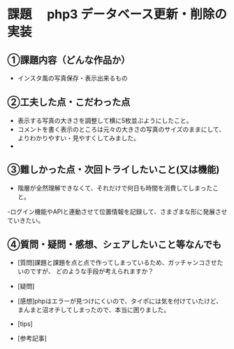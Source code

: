 # 課題　 php3 データベース更新・削除の実装

## ①課題内容（どんな作品か）
- インスタ風の写真保存・表示出来るもの

## ②工夫した点・こだわった点
- 表示する写真の大きさを調整して横に5枚並ぶようにしたこと。
- コメントを書く表示のところは元々の大きさの写真のサイズのままにして、
よりわかりやすい・見やすくしてみました。
- 

## ③難しかった点・次回トライしたいこと(又は機能)
- 階層が全然理解できなくて、それだけで何日も時間を消費してしまったこと。

-ログイン機能やAPIと連動させて位置情報を記録して、さまざまな形に発展させていきたい。


## ④質問・疑問・感想、シェアしたいこと等なんでも
- [質問]課題と課題を点と点で作ってしまっているため、ガッチャンコさせたいのですが、
どのような手段が考えられますか？
- [疑問]
- [感想]phpはエラーが見つけにくいので、タイポには気を付けていたけど、
まんまと沼オチしてしまったので、本当に困りました。

- [tips]
- [参考記事]